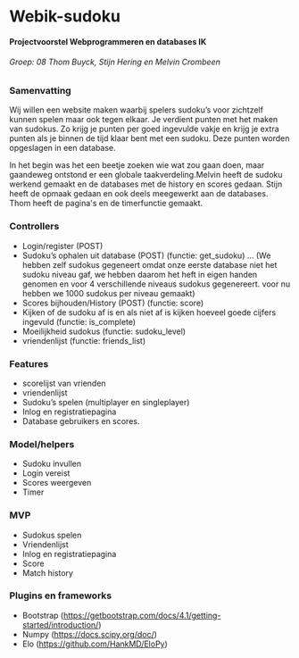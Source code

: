 # Webik-sudoku
#### Projectvoorstel Webprogrammeren en databases IK
###### Groep: 08 Thom Buyck, Stijn Hering en Melvin Crombeen

### Samenvatting

Wij willen een website maken waarbij spelers sudoku’s voor zichtzelf kunnen spelen maar ook tegen elkaar.
Je verdient punten met het maken van sudokus. Zo krijg je punten per goed ingevulde vakje en krijg je extra punten
als je binnen de tijd klaar bent met een sudoku. Deze punten worden opgeslagen in een database.

In het begin was het een beetje zoeken wie wat zou gaan doen, maar gaandeweg ontstond er een globale taakverdeling.Melvin heeft de sudoku werkend gemaakt en de databases met de history en scores gedaan. Stijn heeft de opmaak gedaan en ook deels meegewerkt aan de databases. Thom heeft de pagina's en de timerfunctie gemaakt.

### Controllers

* Login/register (POST)
* Sudoku’s ophalen uit database (POST) (functie: get_sudoku)
... (We hebben zelf sudokus gegeneert omdat onze eerste database niet het sudoku niveau gaf, we hebben daarom het heft in eigen handen genomen en voor 4 verschillende niveaus sudokus gegenereert.
     voor nu hebben we 1000 sudokus per niveau gemaakt)
* Scores bijhouden/History (POST) (functie: score)
* Kijken of de sudoku af is en als niet af is kijken hoeveel goede cijfers ingevuld (functie: is_complete)
* Moeilijkheid sudokus (functie: sudoku_level)
* vriendenlijst (functie: friends_list)




### Features

* scorelijst van vrienden
* vriendenlijst
* Sudoku’s spelen (multiplayer en singleplayer)
* Inlog en registratiepagina
* Database gebruikers en scores.


### Model/helpers

* Sudoku invullen
* Login vereist
* Scores weergeven
* Timer



### MVP

* Sudokus spelen
* Vriendenlijst
* Inlog en registratiepagina
* Score
* Match history

### Plugins en frameworks

* Bootstrap (https://getbootstrap.com/docs/4.1/getting-started/introduction/)
* Numpy (https://docs.scipy.org/doc/)
* Elo (https://github.com/HankMD/EloPy)






